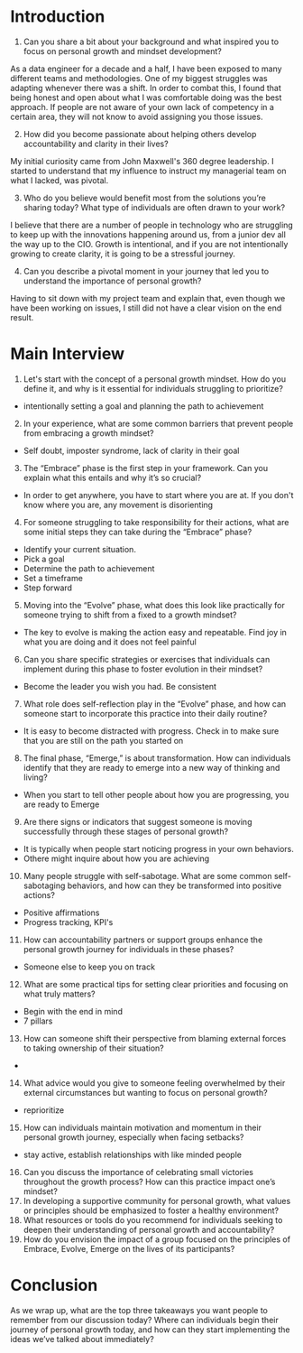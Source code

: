 # Introduction
1. Can you share a bit about your background and what inspired you to focus on personal growth and mindset development?

As a data engineer for a decade and a half, I have been exposed to many different teams and methodologies. One of my biggest struggles was adapting whenever there was a shift.
In order to combat this, I found that being honest and open about what I was comfortable doing was the best approach.
If people are not aware of your own lack of competency in a certain area, they will not know to avoid assigning you those issues.

2. How did you become passionate about helping others develop accountability and clarity in their lives?

My initial curiosity came from John Maxwell's 360 degree leadership. 
I started to understand that my influence to instruct my managerial team on what I lacked, was pivotal.

3. Who do you believe would benefit most from the solutions you’re sharing today? What type of individuals are often drawn to your work?

I believe that there are a number of people in technology who are struggling to keep up with the innovations happening around us, from a junior dev all the way up to the CIO.
Growth is intentional, and if you are not intentionally growing to create clarity, it is going to be a stressful journey.

4. Can you describe a pivotal moment in your journey that led you to understand the importance of personal growth?

Having to sit down with my project team and explain that, even though we have been working on issues, I still did not have a clear vision on the end result.

# Main Interview
1. Let's start with the concept of a personal growth mindset. How do you define it, and why is it essential for individuals struggling to prioritize?
- intentionally setting a goal and planning the path to achievement
2. In your experience, what are some common barriers that prevent people from embracing a growth mindset?
- Self doubt, imposter syndrome, lack of clarity in their goal
3. The “Embrace” phase is the first step in your framework. Can you explain what this entails and why it’s so crucial?
- In order to get anywhere, you have to start where you are at. If you don't know where you are, any movement is disorienting
4. For someone struggling to take responsibility for their actions, what are some initial steps they can take during the “Embrace” phase?
- Identify your current situation. 
- Pick a goal
- Determine the path to achievement
- Set a timeframe
- Step forward
5. Moving into the “Evolve” phase, what does this look like practically for someone trying to shift from a fixed to a growth mindset?
- The key to evolve is making the action easy and repeatable. Find joy in what you are doing and it does not feel painful
6. Can you share specific strategies or exercises that individuals can implement during this phase to foster evolution in their mindset?
- Become the leader you wish you had. Be consistent
7. What role does self-reflection play in the “Evolve” phase, and how can someone start to incorporate this practice into their daily routine?
- It is easy to become distracted with progress. Check in to make sure that you are still on the path you started on

8. The final phase, “Emerge,” is about transformation. How can individuals identify that they are ready to emerge into a new way of thinking and living?
- When you start to tell other people about how you are progressing, you are ready to Emerge
9. Are there signs or indicators that suggest someone is moving successfully through these stages of personal growth?
- It is typically when people start noticing progress in your own behaviors.
- Othere might inquire about how you are achieving
10. Many people struggle with self-sabotage. What are some common self-sabotaging behaviors, and how can they be transformed into positive actions?
- Positive affirmations
- Progress tracking, KPI's
11. How can accountability partners or support groups enhance the personal growth journey for individuals in these phases?
- Someone else to keep you on track
12. What are some practical tips for setting clear priorities and focusing on what truly matters?
- Begin with the end in mind
- 7 pillars
13. How can someone shift their perspective from blaming external forces to taking ownership of their situation?
- 
14. What advice would you give to someone feeling overwhelmed by their external circumstances but wanting to focus on personal growth?
- reprioritize
15. How can individuals maintain motivation and momentum in their personal growth journey, especially when facing setbacks?
- stay active, establish relationships with like minded people
16. Can you discuss the importance of celebrating small victories throughout the growth process? How can this practice impact one’s mindset?
17. In developing a supportive community for personal growth, what values or principles should be emphasized to foster a healthy environment?
18. What resources or tools do you recommend for individuals seeking to deepen their understanding of personal growth and accountability?
19. How do you envision the impact of a group focused on the principles of Embrace, Evolve, Emerge on the lives of its participants?

# Conclusion
As we wrap up, what are the top three takeaways you want people to remember from our discussion today?
Where can individuals begin their journey of personal growth today, and how can they start implementing the ideas we’ve talked about immediately?

